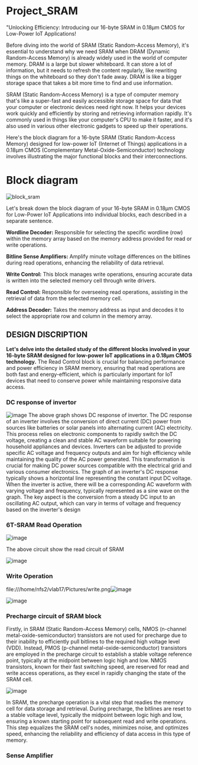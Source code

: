 # Project_SRAM
"Unlocking Efficiency: Introducing our 16-byte SRAM in 0.18μm CMOS for Low-Power IoT Applications!

Before diving into the world of SRAM (Static Random-Access Memory), it's essential to understand why we need SRAM when DRAM (Dynamic Random-Access Memory) is already widely used in the world of computer memory. 
 DRAM is a large but slower whiteboard.
 It can store a lot of information, but it needs to refresh the content regularly, like rewriting things on the whiteboard so they don't fade away.
 DRAM is like a bigger storage space that takes a bit more time to find and use information.

SRAM (Static Random-Access Memory) is a type of computer memory that's like a super-fast and easily accessible storage space for data that your computer or electronic devices need right now. 
It helps your devices work quickly and efficiently by storing and retrieving information rapidly. 
It's commonly used in things like your computer's CPU to make it faster, and it's also used in various other electronic gadgets to speed up their operations.


Here's the block diagram for a 16-byte SRAM (Static Random-Access Memory) designed for low-power IoT (Internet of Things) applications in a 0.18μm CMOS (Complementary Metal-Oxide-Semiconductor) technology involves illustrating the major functional blocks and their interconnections. 

# Block diagram
![block_sram](https://github.com/Smrity004/Project_SRAM/assets/102158117/8cb663fd-c1fe-4a52-8d76-fa82e20454a7)

Let's break down the block diagram of your 16-byte SRAM in 0.18μm CMOS for Low-Power IoT Applications into individual blocks, each described in a separate sentence.

**Wordline Decoder:**
Responsible for selecting the specific wordline (row) within the memory array based on the memory address provided for read or write operations.

**Bitline Sense Amplifiers:**
Amplify minute voltage differences on the bitlines during read operations, enhancing the reliability of data retrieval.

**Write Control:**
This block manages write operations, ensuring accurate data is written into the selected memory cell through write drivers.

**Read Control:**
Responsible for overseeing read operations, assisting in the retrieval of data from the selected memory cell.

**Address Decoder:**
Takes the memory address as input and decodes it to select the appropriate row and column in the memory array.

## DESIGN DISCRIPTION

**Let's delve into the detailed study of the different blocks involved in your 16-byte SRAM designed for low-power IoT applications in a 0.18μm CMOS technology.**
The Read Control block is crucial for balancing performance and power efficiency in SRAM memory, ensuring that read operations are both fast and energy-efficient, which is particularly important for IoT devices that need to conserve power while maintaining responsive data access.

### DC response of invertor
![image](https://github.com/Smrity004/Project_SRAM/assets/102158117/35d5b121-85e9-47e0-871a-dd1e40a98413)
The above graph shows DC response of invertor.
The DC response of an inverter involves the conversion of direct current (DC) power from sources like batteries or solar panels into alternating current (AC) electricity. This process relies on electronic components to rapidly switch the DC voltage, creating a clean and stable AC waveform suitable for powering household appliances and devices. Inverters can be adjusted to provide specific AC voltage and frequency outputs and aim for high efficiency while maintaining the quality of the AC power generated. This transformation is crucial for making DC power sources compatible with the electrical grid and various consumer electronics.
The graph of an inverter's DC response typically shows a horizontal line representing the constant input DC voltage. When the inverter is active, there will be a corresponding AC waveform with varying voltage and frequency, typically represented as a sine wave on the graph. The key aspect is the conversion from a steady DC input to an oscillating AC output, which can vary in terms of voltage and frequency based on the inverter's design


### 6T-SRAM Read Operation
![image](https://github.com/Smrity004/Project_SRAM/assets/102158117/0062879a-769d-4151-82b7-bde10c05fc71)

The above circuit show the read circuit of SRAM



![image](https://github.com/Smrity004/Project_SRAM/assets/102158117/26a29df6-1278-4fb6-a7d9-921a637a5b30)


### Write Operation
file:///home/nfs2/vlab17/Pictures/write.png![image](https://github.com/Smrity004/Project_SRAM/assets/102158117/859feb46-b901-41d5-9aee-8226124ca97f)


![image](https://github.com/Smrity004/Project_SRAM/assets/102158117/71c4403f-6d80-4ff1-8cfb-2a964c1677aa)

### Precharge circuit of SRAM block

Firstly, in  SRAM (Static Random-Access Memory) cells, NMOS (n-channel metal-oxide-semiconductor) transistors are not used for precharge due to their inability to efficiently pull bitlines to the required high voltage level (VDD). 
Instead, PMOS (p-channel metal-oxide-semiconductor) transistors are employed in the precharge circuit to establish a stable voltage reference point, typically at the midpoint between logic high and low. NMOS transistors, known for their fast switching speed, are reserved for read and write access operations, as they excel in rapidly changing the state of the SRAM cell.

![image](https://github.com/Smrity004/Project_SRAM/assets/102158117/b6aab5e7-48f8-4e77-aef3-a7b36bd05724)

In SRAM, the precharge operation is a vital step that readies the memory cell for data storage and retrieval. During precharge, the bitlines are reset to a stable voltage level, typically the midpoint between logic high and low, ensuring a known starting point for subsequent read and write operations. This step equalizes the SRAM cell's nodes, minimizes noise, and optimizes speed, enhancing the reliability and efficiency of data access in this type of memory.

### Sense Amplifier















